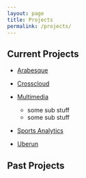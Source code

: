 ```yaml
---
layout: page
title: Projects
permalink: /projects/
---
```

## Current Projects

- [Arabesque](/projects/arabesque/)

- [Crosscloud](/projects/crosscloud/)

- [Multimedia](/projects/multimedia/)
  * some sub stuff
  * some sub stuff
   
- [Sports Analytics](/projects/sports/)
  
- [Uberun](/projects/uberun/)


## Past Projects

